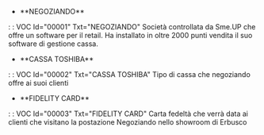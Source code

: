 - \*\*NEGOZIANDO\*\*

 :  : VOC Id="00001" Txt="NEGOZIANDO"
Società controllata da Sme.UP che offre un software per il retail. Ha installato in oltre 2000 punti vendita il suo software di gestione cassa.
- \*\*CASSA TOSHIBA\*\*

 :  : VOC Id="00002" Txt="CASSA TOSHIBA"
Tipo di cassa che negoziando offre ai suoi clienti
- \*\*FIDELITY CARD\*\*

 :  : VOC Id="00003" Txt="FIDELITY CARD"
Carta fedeltà che verrà data ai clienti che visitano la postazione Negoziando nello showroom di Erbusco
